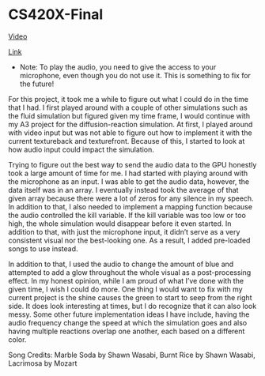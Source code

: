 # CS420X-Final
[Video](https://youtu.be/Z5hxwZ-ZOMU)

[Link](https://evelyntrvn.github.io/CS420X-Final/)
- Note: To play the audio, you need to give the access to your microphone, even though you do not use it. This is something to fix for the future!

For this project, it took me a while to figure out what I could do in the time that I had. I first played around with a couple of other simulations such as the fluid simulation but figured given my time frame, I would continue with my A3 project for the diffusion-reaction simulation. At first, I played around with video input but was not able to figure out how to implement it with the current textureback and texturefront. Because of this, I started to look at how audio input could impact the simulation.

Trying to figure out the best way to send the audio data to the GPU honestly took a large amount of time for me. I had started with playing around with the microphone as an input. I was able to get the audio data, however, the data itself was in an array. I eventually instead took the average of that given array because there were a lot of zeros for any silence in my speech. In addition to that, I also needed to implement a mapping function because the audio controlled the kill variable. If the kill variable was too low or too high, the whole simulation would disappear before it even started. In addition to that, with just the microphone input, it didn’t serve as a very consistent visual nor the best-looking one. As a result, I added pre-loaded songs to use instead. 

In addition to that, I used the audio to change the amount of blue and attempted to add a glow throughout the whole visual as a post-processing effect. In my honest opinion, while I am proud of what I’ve done with the given time, I wish I could do more. One thing I would want to fix with my current project is the shine causes the green to start to seep from the right side. It does look interesting at times, but I do recognize that it can also look messy. Some other future implementation ideas I have include, having the audio frequency change the speed at which the simulation goes and also having multiple reactions overlap one another, each based on a different color.

Song Credits: Marble Soda by Shawn Wasabi, Burnt Rice by Shawn Wasabi, Lacrimosa by Mozart
